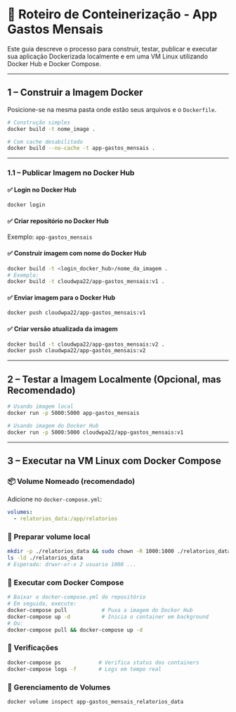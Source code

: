 # 🐳 Roteiro de Conteinerização - App Gastos Mensais

Este guia descreve o processo para construir, testar, publicar e executar sua aplicação Dockerizada localmente e em uma VM Linux utilizando Docker Hub e Docker Compose.

---

## 1 – Construir a Imagem Docker

Posicione-se na mesma pasta onde estão seus arquivos e o `Dockerfile`.

```bash
# Construção simples
docker build -t nome_image .

# Com cache desabilitado
docker build --no-cache -t app-gastos_mensais .
```

---

### 1.1 – Publicar Imagem no Docker Hub

#### ✅ Login no Docker Hub
```bash
docker login
```

#### ✅ Criar repositório no Docker Hub  
Exemplo: `app-gastos_mensais`

#### ✅ Construir imagem com nome do Docker Hub
```bash
docker build -t <login_docker_hub>/nome_da_imagem .
# Exemplo:
docker build -t cloudwpa22/app-gastos_mensais:v1 .
```

#### ✅ Enviar imagem para o Docker Hub
```bash
docker push cloudwpa22/app-gastos_mensais:v1
```

#### ✅ Criar versão atualizada da imagem
```bash
docker build -t cloudwpa22/app-gastos_mensais:v2 .
docker push cloudwpa22/app-gastos_mensais:v2
```

---

## 2 – Testar a Imagem Localmente (Opcional, mas Recomendado)

```bash
# Usando imagem local
docker run -p 5000:5000 app-gastos_mensais

# Usando imagem do Docker Hub
docker run -p 5000:5000 cloudwpa22/app-gastos_mensais:v1
```

---

## 3 – Executar na VM Linux com Docker Compose

### 📦 Volume Nomeado (recomendado)
Adicione no `docker-compose.yml`:
```yaml
volumes:
  - relatorios_data:/app/relatorios
```

### 📁 Preparar volume local
```bash
mkdir -p ./relatorios_data && sudo chown -R 1000:1000 ./relatorios_data
ls -ld ./relatorios_data
# Esperado: drwxr-xr-x 2 usuario 1000 ...
```

### 🚀 Executar com Docker Compose
```bash
# Baixar o docker-compose.yml do repositório
# Em seguida, execute:
docker-compose pull           # Puxa a imagem do Docker Hub
docker-compose up -d          # Inicia o container em background
# Ou:
docker-compose pull && docker-compose up -d
```

### 🧪 Verificações
```bash
docker-compose ps            # Verifica status dos containers
docker-compose logs -f       # Logs em tempo real
```

### 📂 Gerenciamento de Volumes
```bash
docker volume inspect app-gastos_mensais_relatorios_data
```

